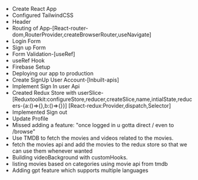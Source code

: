- Create React App
- Configured TailwindCSS 
- Header
- Routing of App-[React-router-dom,RouterProvider,createBrowserRouter,useNavigate]
- Login Form
- Sign up Form
- Form Validation-[useRef]
- useRef Hook
- Firebase Setup
- Deploying our app to production
- Create SignUp User Account-[Inbuilt-apis]
- Implement Sign In user Api
- Created Redux Store with userSlice-
[Reduxtoolkit:configureStore,reducer,createSlice,name,intialState,reducers-{a:()=>{},b:()=>{}}]
[React-redux:Provider,dispatch,Selector]
- Implemented Sign out 
- Update Profile
- Missed adding a feature: "once logged in u gotta direct / even to /browse"
- Use TMDB to fetch the movies and videos related to the movies.
- fetch the movies api and add the movies to the redux store so that we can use them whenever wanted
- Building videoBackground with customHooks.
- listing movies based on categories using movie api from tmdb
- Adding gpt feature which supports multiple languages 